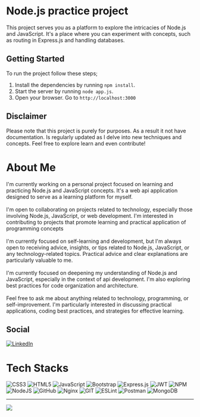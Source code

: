 # Node.js practice project

This project serves you as a platform to explore the intricacies of Node.js and JavaScript. It's a place where you can experiment with concepts, such as routing in Express.js and handling databases.

## Getting Started

To run the project follow these steps;

1. Install the dependencies by running `npm install`.
2. Start the server by running `node app.js`.
3. Open your browser. Go to `http://localhost:3000`

## Disclaimer

Please note that this project is purely for purposes. As a result it not have documentation. Is regularly updated as I delve into new techniques and concepts. Feel free to explore learn and even contribute!

# About Me

I'm currently working on a personal project focused on learning and practicing Node.js and JavaScript concepts. It's a web api application designed to serve as a learning platform for myself.<br><br>I'm open to collaborating on projects related to technology, especially those involving Node.js, JavaScript, or web development. I'm interested in contributing to projects that promote learning and practical application of programming concepts<br><br>I'm currently focused on self-learning and development, but I'm always open to receiving advice, insights, or tips related to Node.js, JavaScript, or any technology-related topics. Practical advice and clear explanations are particularly valuable to me.<br><br>I'm currently focused on deepening my understanding of Node.js and JavaScript, especially in the context of api development. I'm also exploring best practices for code organization and architecture.<br><br>Feel free to ask me about anything related to technology, programming, or self-improvement. I'm particularly interested in discussing practical applications, coding best practices, and strategies for effective learning.

## Social

[![LinkedIn](https://img.shields.io/badge/LinkedIn-%230077B5.svg?logo=linkedin&logoColor=white)](https://linkedin.com/in/milad-jokar-647839212)

# Tech Stacks

![CSS3](https://img.shields.io/badge/css3-%231572B6.svg?style=flat-square&logo=css3&logoColor=white) ![HTML5](https://img.shields.io/badge/html5-%23E34F26.svg?style=flat-square&logo=html5&logoColor=white) ![JavaScript](https://img.shields.io/badge/javascript-%23323330.svg?style=flat-square&logo=javascript&logoColor=%23F7DF1E) ![Bootstrap](https://img.shields.io/badge/bootstrap-%23563D7C.svg?style=flat-square&logo=bootstrap&logoColor=white) ![Express.js](https://img.shields.io/badge/express.js-%23404d59.svg?style=flat-square&logo=express&logoColor=%2361DAFB) ![JWT](https://img.shields.io/badge/JWT-black?style=flat-square&logo=JSON%20web%20tokens) ![NPM](https://img.shields.io/badge/NPM-%23000000.svg?style=flat-square&logo=npm&logoColor=white) ![NodeJS](https://img.shields.io/badge/node.js-6DA55F?style=flat-square&logo=node.js&logoColor=white) ![GitHub](https://img.shields.io/badge/GitHub-%23121011.svg?style=flat-square&logo=github&logoColor=white) ![Nginx](https://img.shields.io/badge/nginx-%23009639.svg?style=flat-square&logo=nginx&logoColor=white) ![GIT](https://img.shields.io/badge/Git-fc6d26?style=flat-square&logo=git&logoColor=white) ![ESLint](https://img.shields.io/badge/ESLint-4B3263?style=flat-square&logo=eslint&logoColor=white) ![Postman](https://img.shields.io/badge/Postman-FF6C37?style=flat-square&logo=postman&logoColor=white) ![MongoDB](https://img.shields.io/badge/MongoDB-%234ea94b.svg?style=flat-square&logo=mongodb&logoColor=white)

---
[![](https://visitcount.itsvg.in/api?id=milad-hub&icon=0&color=1)](https://visitcount.itsvg.in)
